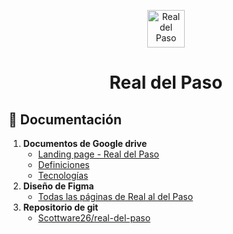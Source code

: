 <p align="center">
  <a href="https://github.com/Scottware26/real-del-paso#--gatsby-minimal-starter">
    <img alt="Real del Paso" src="./src/images/other.svg" width="60" />
  </a>
</p>
<h1 align="center">
  Real del Paso
</h1>

## 🚀 Documentación
1.  **Documentos de Google drive**
    - [Landing page - Real del Paso](https://docs.google.com/document/d/1qYa0eyKHX-ftEkVk5uHsq7lZKb5mP9VOJELQQFygDLM/edit?usp=sharing)
    - [Definiciones](https://docs.google.com/document/d/1pX1-z8nFQo8sKUWbXOnyXgb6fr1p1mKdsu9sJZ5wH00/edit?usp=sharing)
    - [Tecnologías](https://docs.google.com/document/d/1qZMs2VJB8SK6DK5rAqfK_VRxPlVf-Q0lWZzr3dtxbpE/edit?usp=sharing)
2.  **Diseño de Figma**
    - [Todas las páginas de Real al del Paso](https://www.figma.com/file/SFIOkkjqBSOIvojhiiHaKj/Real-del-Paso?node-id=0-1&t=5jKwLxUCRhJsTJWg-0)
3.  **Repositorio de git**
    - [Scottware26/real-del-paso](https:githubcomScottware26real-del-paso#--gatsby-minimal-starter) 
